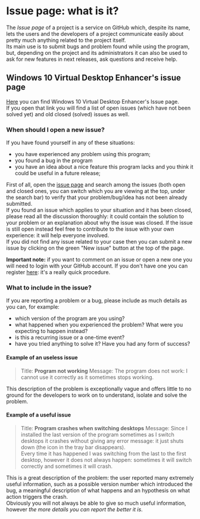 # Issue page: what is it?

The _Issue page_ of a project is a service on GitHub which, despite its name, lets the users and  the developers of a project communicate easily about pretty much anything related to the project itself.  
Its main use is to submit bugs and problem found while using the program, but, depending on the project and its administrators it can also be used to ask for new features in next releases, ask questions and receive help.

## Windows 10 Virtual Desktop Enhancer's issue page

[Here](https://github.com/sdias/win-10-virtual-desktop-enhancer/issues/) you can find Windows 10 Virtual Desktop Enhancer's Issue page.  
If you open that link you will find a list of open issues (which have not been solved yet) and old closed (solved) issues as well.

### When should I open a new issue?

If you have found yourself in any of these situations:

- you have experienced any problem using this program;
- you found a bug in the program
- you have an idea about a nice feature this program lacks and you think it could be useful in a future release;

First of all, open the [issue page](https://github.com/sdias/win-10-virtual-desktop-enhancer/issues/) and search among the issues (both open and closed ones, you can switch which you are viewing at the top, under the search bar) to verify that your problem/bug/idea has not been already submitted.  
If you found an issue which applies to your situation and it has been closed, please read all the discussion thoroughly: it could contain the solution to your problem or an explanation about why the issue was closed. If the issue is still open instead feel free to contribute to the issue with your own experience: it will help everyone involved.  
If you did not find any issue related to your case then you can submit a new issue by clicking on the green "New issue" button at the top of the page.

**Important note:** if you want to comment on an issue or open a new one you will need to login with your GitHub account. If you don't have one you can register [here](https://github.com/join): it's a really quick procedure.

### What to include in the issue?

If you are reporting a problem or a bug, please include as much details as you can, for example:

- which version of the program are you using?
- what happened when you experienced the problem? What were you expecting to happen instead?
- is this a recurring issue or a one-time event?
- have you tried anything to solve it? Have you had any form of success?

#### Example of an useless issue

> Title: **Program not working**
> Message: The program does not work: I cannot use it correctly as it sometimes stops working.

This description of the problem is exceptionally vague and offers little to no ground for the developers to work on to understand, isolate and solve the problem.

#### Example of a useful issue

> Title: **Program crashes when switching desktops**
> Message: Since I installed the last version of the program sometimes as I switch desktops it crashes without giving any error message: it just shuts down (the icon in the tray bar disappears).  
> Every time it has happened I was switching from the last to the first desktop, however it does not always happen: sometimes it will switch correctly and sometimes it will crash.

This is a great description of the problem: the user reported many extremely useful information, such as a possible version number which introduced the bug, a meaningful description of what happens and an hypothesis on what action triggers the crash.  
Obviously you will not always be able to give so much useful information, however _the more details you can report the better it is_.
